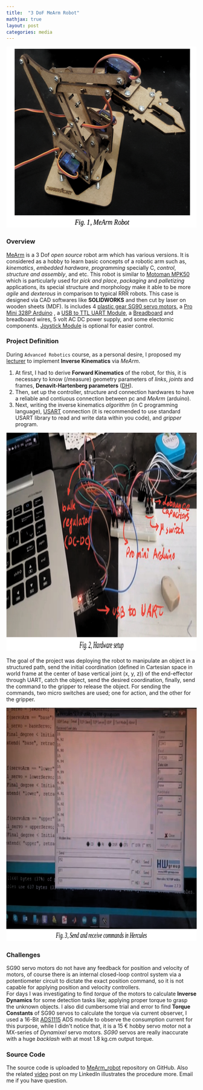 ```yaml
---
title:  "3 DoF MeArm Robot"
mathjax: true
layout: post
categories: media
---
```


<p style="text-align:center;">
    <img width="608" height="478" src="/img/MeArm/MeArm_robot.png" alt="MeArm robot">
</p>

### Overview

[MeArm](https://mearm.com) is a 3 Dof _open source_ robot arm which has various versions. It is considered as a hobby to learn basic concepts of a robotic arm such as, _kinematics_, _embedded hardware_, _programming_ specially C, _control_, _structure and assembly_, and etc. This robot is similar to [Motoman MPK50](https://www.robots.com/robots/motoman-mpk50) which is particularly used for _pick and place_, _packaging_ and _palletizing_ applications, its special structure and morphology make it able to be more _agile_ and _dexterous_ in comparison to typical RRR robots. This case is designed via CAD softwares like __SOLIDWORKS__ and then cut by laser on wooden sheets (MDF). Is includes 4 [plastic gear SG90 servo motors](https://www.tinkermart.in/shop/small-servo-plastic-gear-sg90/), a [Pro Mini 328P Arduino](https://docs.arduino.cc/retired/boards/arduino-pro-mini?queryID=07baba49160a79c79ac8a60ec2d1300c&gl=1*nf7yzt*_ga*MTAzMTY0OTQ0MC4xNjY0MzcxNjg5*_ga_NEXN8H46L5*MTY2NDM3MTY4OS4xLjEuMTY2NDM3MTcxOC4wLjAuMA..)
, a [USB to TTL UART Module](https://www.robofactory.co.za/arduino-modules/158-6pin-cp2102-usb-20-to-ttl-uart-module-6pin-serial-converter.html), a [Breadboard](https://en.wikipedia.org/wiki/Breadboard) and breadboard wires, 5 volt AC DC power supply, and some electornic components. [Joystick Module](https://www.bol.com/nl/nl/p/ps2-joystick-breakout-module-game-controller-voor-arduino-en-raspberry-pi/9300000008325595/?Referrer=ADVNLGOO002013-G-135735704382-S-1678314345586-9300000008325595&gclid=CjwKCAjw4c-ZBhAEEiwAZ105RUMwHQnQxgklasez-0TLup4k1AlCo6KyziLVGZO-M3sZITQ_McglahoC1j0QAvD_BwE) is optional for easier control.

### Project Definition

During `Advanced Robotics` course, as a personal desire, I proposed my [lecturer](https://profile.ut.ac.ir/en/~mudehghani) to implement __Inverse Kinematics__ via _MeArm_. 
1. At first, I had to derive __Forward Kinematics__ of the robot, for this, it is necessary to know (/measure) geometry parameters of _links_, _joints_ and frames, __Denavit-Hartenberg parameters__ ([DH](https://en.wikipedia.org/wiki/Denavit%E2%80%93Hartenberg_parameters)). 
2. Then, set up the controller, structure and connection hardwares to have a reliable and contiuous connection between pc and _MeArm_ (arduino).
3. Next, writing the inverse kinematics _algorithm_ (in C programming language), [USART](https://en.wikipedia.org/wiki/Universal_asynchronous_receiver-transmitter) connection (it is recommended to use standard USART library to read and write data within you code), and _gripper_ program.

<p style="text-align:center;">
    <img width="983" height="576" src="/img/MeArm/hardware_setup.png" alt="set up hardware">
</p>

The goal of the project was deploying the robot to manipulate an object in a structured path, send the initial coordination (defined in Cartesian space in world frame at the center of base vertical joint (x, y, z)) of the end-effector through UART, catch the object, send the desired coordination, finally, send the command to the gripper to release the object. For sending the commands, two micro switches are used; one for action, and the other for the gripper.

<p style="text-align:center;">
    <img width="815" height="616" src="/img/MeArm/Hercules.png" alt="software tool">
</p>

### Challenges

SG90 servo motors do not have any feedback for position and velocity of motors, of course there is an internal closed-loop control system via a potentiometer circuit to dictate the exact position command, so it is not capable for applying position and velocity controllers. <br>
For days I was investigating to find _torque_ of the motors to calculate __Inverse Dynamics__ for some detection tasks like; applying proper torque to grasp the unknown objects. I also did cumbersome trial and error to find __Torque Constants__ of SG90 servos to calculate the torque via current observer, I used a 16-Bit [ADS1115](https://www.adafruit.com/product/1085) ADS module to observe the consumption current for this purpose, while I didn't notice that, it is a 15 &euro; hobby servo motor not a MX-series of _Dynamixel_ servo motors. _SG90_ servos are really inaccurate with a huge _backlash_ with at most 1.8 kg.cm output torque.

### Source Code

The source code is uploaded to [MeArm_robot](https://github.com/Hamid-Manouchehri/MeArm_robot) repository on GitHub. Also the related [video](https://www.linkedin.com/posts/hamid-manouchehri_robotic-mearm-opensource-activity-6857671328384737280-deZS?utm_source=share&utm_medium=member_desktop) post on my LinkedIn illustrates the procedure more. Email me if you have question.
